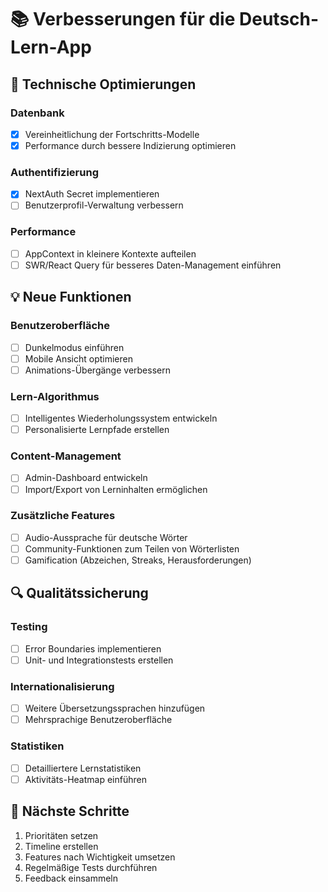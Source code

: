 # 📚 Verbesserungen für die Deutsch-Lern-App

## 🔧 Technische Optimierungen

### Datenbank
- [x] Vereinheitlichung der Fortschritts-Modelle
- [x] Performance durch bessere Indizierung optimieren

### Authentifizierung
- [x] NextAuth Secret implementieren
- [ ] Benutzerprofil-Verwaltung verbessern

### Performance
- [ ] AppContext in kleinere Kontexte aufteilen
- [ ] SWR/React Query für besseres Daten-Management einführen

## 💡 Neue Funktionen

### Benutzeroberfläche
- [ ] Dunkelmodus einführen
- [ ] Mobile Ansicht optimieren
- [ ] Animations-Übergänge verbessern

### Lern-Algorithmus
- [ ] Intelligentes Wiederholungssystem entwickeln
- [ ] Personalisierte Lernpfade erstellen

### Content-Management
- [ ] Admin-Dashboard entwickeln
- [ ] Import/Export von Lerninhalten ermöglichen

### Zusätzliche Features
- [ ] Audio-Aussprache für deutsche Wörter
- [ ] Community-Funktionen zum Teilen von Wörterlisten
- [ ] Gamification (Abzeichen, Streaks, Herausforderungen)

## 🔍 Qualitätssicherung

### Testing
- [ ] Error Boundaries implementieren
- [ ] Unit- und Integrationstests erstellen

### Internationalisierung
- [ ] Weitere Übersetzungssprachen hinzufügen
- [ ] Mehrsprachige Benutzeroberfläche

### Statistiken
- [ ] Detailliertere Lernstatistiken
- [ ] Aktivitäts-Heatmap einführen

## 📅 Nächste Schritte
1. Prioritäten setzen
2. Timeline erstellen
3. Features nach Wichtigkeit umsetzen
4. Regelmäßige Tests durchführen
5. Feedback einsammeln